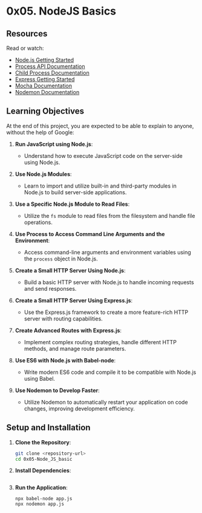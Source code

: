 # 0x05. NodeJS Basics


## Resources

Read or watch:
- [Node.js Getting Started](https://nodejs.org/en/learn/getting-started/introduction-to-nodejs)
- [Process API Documentation](https://node.readthedocs.io/en/latest/api/process/)
- [Child Process Documentation](https://nodejs.org/api/child_process.html)
- [Express Getting Started](hhttps://expressjs.com/en/starter/installing.html)
- [Mocha Documentation](https://mochajs.org/)
- [Nodemon Documentation](https://github.com/remy/nodemon#nodemon)

## Learning Objectives

At the end of this project, you are expected to be able to explain to anyone, without the help of Google:

1. **Run JavaScript using Node.js**:
   - Understand how to execute JavaScript code on the server-side using Node.js.

2. **Use Node.js Modules**:
   - Learn to import and utilize built-in and third-party modules in Node.js to build server-side applications.

3. **Use a Specific Node.js Module to Read Files**:
   - Utilize the `fs` module to read files from the filesystem and handle file operations.

4. **Use Process to Access Command Line Arguments and the Environment**:
   - Access command-line arguments and environment variables using the `process` object in Node.js.

5. **Create a Small HTTP Server Using Node.js**:
   - Build a basic HTTP server with Node.js to handle incoming requests and send responses.

6. **Create a Small HTTP Server Using Express.js**:
   - Use the Express.js framework to create a more feature-rich HTTP server with routing capabilities.

7. **Create Advanced Routes with Express.js**:
   - Implement complex routing strategies, handle different HTTP methods, and manage route parameters.

8. **Use ES6 with Node.js with Babel-node**:
   - Write modern ES6 code and compile it to be compatible with Node.js using Babel.

9. **Use Nodemon to Develop Faster**:
   - Utilize Nodemon to automatically restart your application on code changes, improving development efficiency.

## Setup and Installation

1. **Clone the Repository**:
   ```bash
   git clone <repository-url>
   cd 0x05-Node_JS_basic

2.  **Install Dependencies**:
    ```npm install

3.  **Run the Application**:
    ```node app.js 
    npx babel-node app.js
    npx nodemon app.js
